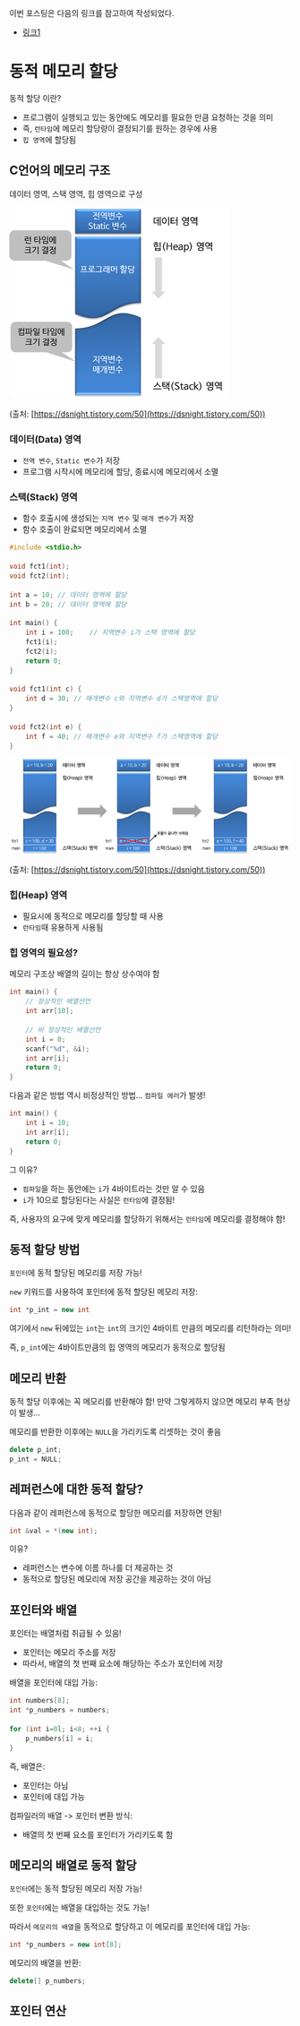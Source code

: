 이번 포스팅은 다음의 링크를 참고하여 작성되었다.
- [링크1](https://dsnight.tistory.com/50)

# 동적 메모리 할당
동적 할당 이란?
- 프로그램이 실행되고 있는 동안에도 메모리를 필요한 만큼 요청하는 것을 의미
- 즉, `런타임`에 메모리 할당량이 결정되기를 원하는 경우에 사용
- `힙 영역`에 할당됨

## C언어의 메모리 구조
데이터 영역, 스택 영역, 힙 영역으로 구성

![](/ch14/01.png)

(출처: [https://dsnight.tistory.com/50](https://dsnight.tistory.com/50))

### 데이터(Data) 영역
- `전역 변수`, `Static 변수`가 저장
- 프로그램 시작시에 메모리에 할당, 종료시에 메모리에서 소멸

### 스택(Stack) 영역
- 함수 호출시에 생성되는 `지역 변수` 및 `매개 변수`가 저장
- 함수 호출이 완료되면 메모리에서 소멸

```c++
#include <stdio.h>

void fct1(int);
void fct2(int);

int a = 10;	// 데이터 영역에 할당
int b = 20;	// 데이터 영역에 할당

int main() {
    int i = 100;	// 지역변수 i가 스택 영역에 할당
    fct1(i);
    fct2(i);
    return 0;
}

void fct1(int c) {
    int d = 30;	// 매개변수 c와 지역변수 d가 스택영역에 할당
}

void fct2(int e) {
    int f = 40;	// 매개변수 e와 지역변수 f가 스택영역에 할당
}
```

![](/ch14/02.png)

(출처: [https://dsnight.tistory.com/50](https://dsnight.tistory.com/50))

### 힙(Heap) 영역
- 필요시에 동적으로 메모리를 할당할 때 사용
- `런타임`때 유용하게 사용됨

### 힙 영역의 필요성?
메모리 구조상 배열의 길이는 항상 상수여야 함

```c++
int main() {
    // 정상적인 배열선언
    int arr[10];
    
    // 비 정상적인 배열선언
    int i = 0;
    scanf("%d", &i);
    int arr[i];
    return 0;
}
```

다음과 같은 방법 역시 비정상적인 방법... `컴파일 에러`가 발생!

```c++
int main() {
    int i = 10;
    int arr[i];
    return 0;
}
```

그 이유?
- `컴파일`을 하는 동안에는 `i`가 4바이트라는 것만 알 수 있음
- `i`가 10으로 할당된다는 사실은 `런타임`에 결정됨!

즉, 사용자의 요구에 맞게 메모리를 할당하기 위해서는 `런타임`에 메모리를 결정해야 함!

## 동적 할당 방법
`포인터`에 동적 할당된 메모리를 저장 가능!

`new` 키워드를 사용하여 포인터에 동적 할당된 메모리 저장:

```c++
int *p_int = new int
```

여기에서 `new` 뒤에있는 `int`는 `int`의 크기인 4바이트 만큼의 메모리를 리턴하라는 의미!

즉, `p_int`에는 4바이트만큼의 힙 영역의 메모리가 동적으로 할당됨

## 메모리 반환
동적 할당 이후에는 꼭 메모리를 반환해야 함! 만약 그렇게하지 않으면 메모리 부족 현상이 발생...

메모리를 반환한 이후에는 `NULL`을 가리키도록 리셋하는 것이 좋음

```c++
delete p_int;
p_int = NULL;
```

## 레퍼런스에 대한 동적 할당?
다음과 같이 레퍼런스에 동적으로 할당한 메모리를 저장하면 안됨!

```c++
int &val = *(new int);
```

이유?
- 레퍼런스는 변수에 이름 하나를 더 제공하는 것
- 동적으로 할당된 메모리에 저장 공간을 제공하는 것이 아님

## 포인터와 배열
포인터는 배열처럼 취급될 수 있음!
- 포인터는 메모리 주소를 저장
- 따라서, 배열의 첫 번째 요소에 해당하는 주소가 포인터에 저장

배열을 포인터에 대입 가능:

```c++
int numbers[8];
int *p_numbers = numbers;

for (int i=0l; i<8; ++i {
    p_numbers[i] = i;
}
```

즉, 배열은:
- 포인터는 아님
- 포인터에 대입 가능

컴파일러의 배열 -> 포인터 변환 방식:
- 배열의 첫 번째 요소를 포인터가 가리키도록 함

## 메모리의 배열로 동적 할당
`포인터`에는 동적 할당된 메모리 저장 가능!

또한 `포인터`에는 배열을 대입하는 것도 가능!

따라서 `메모리의 배열`을 동적으로 할당하고 이 메모리를 포인터에 대입 가능:

```c++
int *p_numbers = new int[8];
```

메모리의 배열을 반환:

```c++
delete[] p_numbers;
```

## 포인터 연산


